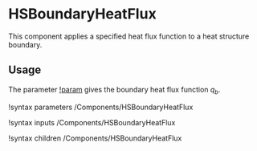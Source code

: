 # HSBoundaryHeatFlux

This component applies a specified heat flux function to a heat
structure boundary.

## Usage

The parameter [!param](/Components/HSBoundaryHeatFlux/q) gives the boundary heat flux function $q_b$.

!syntax parameters /Components/HSBoundaryHeatFlux

!syntax inputs /Components/HSBoundaryHeatFlux

!syntax children /Components/HSBoundaryHeatFlux

